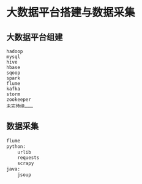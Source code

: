 # 大数据平台搭建与数据采集
## 大数据平台组建
```
hadoop
mysql
hive
hbase
sqoop
spark
flume
kafka
storm
zookeeper
未完待续………
```
## 数据采集
```python
flume
python:
    urlib
    requests
    scrapy
java:
    jsoup
```

